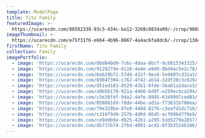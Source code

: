 ```yaml
---
template: ModelPage
title: Tito Family
featuredImage: >-
  https://ucarecdn.com/88582338-93c3-434c-ba12-3268c0834a99/-/crop/980x459/0,0/-/preview/
imageThumbnail: >-
  https://ucarecdn.com/e75f31f6-e664-4b96-8867-4a4ac6fa8dc6/-/crop/1304x1633/427,0/-/preview/
firstName: Tito Family
collection: Family
imagePortfolio:
  - image: 'https://ucarecdn.com/8bd840d9-7c6c-4daa-8bcf-9c6015343325/'
  - image: 'https://ucarecdn.com/912827de-6116-4a4e-a949-8bd4ac5e2c78/'
  - image: 'https://ucarecdn.com/6eb29b72-57dd-432f-9ec6-5e9407cd31a3/'
  - image: 'https://ucarecdn.com/6904f304-c762-4f42-ab14-32df20c3c029/'
  - image: 'https://ucarecdn.com/d51ed183-8529-43b1-8fde-5ba61a2dace3/'
  - image: 'https://ucarecdn.com/a0b5b178-921a-4466-bd9f-e259ecbca194/'
  - image: 'https://ucarecdn.com/c5e38fdf-9da2-44fe-8995-6349997ced03/'
  - image: 'https://ucarecdn.com/058861dd-f8de-44be-ad1a-f73631b708ea/'
  - image: 'https://ucarecdn.com/79e329be-87e0-448d-8276-c3eafd1dc716/'
  - image: 'https://ucarecdn.com/c318f9d0-257b-4d0d-86d5-acf69b47f9e9/'
  - image: 'https://ucarecdn.com/ce9ddb9e-db25-42b1-a295-5dd5279a2857/'
  - image: 'https://ucarecdn.com/db737b74-2fbd-4091-acd1-0f3b3524b186/'
---
```



